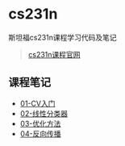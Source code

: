 # cs231n
斯坦福cs231n课程学习代码及笔记


> [cs231n课程官网](http://cs231n.github.io)

## 课程笔记
+ [01-CV入门](./Notes/01-Introduction.md)
+ [02-线性分类器](./Notes/02-Linear-Classification.md)
+ [03-优化方法](./Notes/03-Optimization.md)
+ [04-反向传播](./Notes/04-Backward.md)


